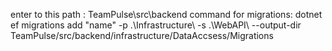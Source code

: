 enter to this path : TeamPulse\src\backend
command for migrations: dotnet ef migrations add "name" -p .\Infrastructure\ -s .\WebAPI\ --output-dir TeamPulse/src/backend/infrastructure/DataAccsess/Migrations
